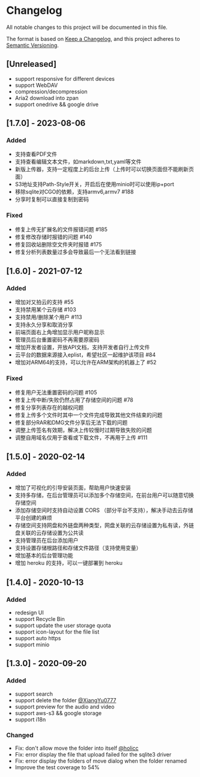 # Changelog

All notable changes to this project will be documented in this file.

The format is based on [Keep a Changelog](https://keepachangelog.com/en/1.0.0/),
and this project adheres to [Semantic Versioning](https://semver.org/spec/v2.0.0.html).

## [Unreleased]

- support responsive for different devices
- support WebDAV
- compression/decompression
- Aria2 download into zpan
- support onedrive && google drive

## [1.7.0] - 2023-08-06

### Added

- 支持查看PDF文件
- 支持查看编辑文本文件，如markdown,txt,yaml等文件
- 新版上传器，支持一定程度上的后台上传（上传时可以切换页面但不能刷新页面）
- S3地址支持Path-Style开关，开启后在使用minio时可以使用ip+port
- 移除sqlite对CGO的依赖，支持armv6,armv7 #188
- 分享时复制可以直接复制到密码

### Fixed

- 修复上传无扩展名的文件报错问题 #185
- 修复修改存储时报错的问题 #140
- 修复回收站删除空文件夹时报错 #175
- 修复分析列表数量过多会导致最后一个无法看到链接

## [1.6.0] - 2021-07-12

### Added

- 增加对又拍云的支持 #55
- 支持禁用某个云存储 #103
- 支持禁用/删除某个用户 #113
- 支持永久分享和取消分享
- 前端页面右上角增加显示用户昵称显示
- 管理员后台重置密码不再需要原密码
- 增加开发者设置，开放API文档，支持开发者自行上传文件
- 云平台的数据来源接入eplist，希望社区一起维护该项目 #84
- 增加对ARM64的支持，可以允许在ARM架构的机器上了 #52

### Fixed

- 修复用户无法重置密码的问题 #105
- 修复上传中断/失败仍然占用了存储空间的问题 #78
- 修复分享列表存在的越权问题
- 修复上传多个文件时其中一个文件完成导致其他文件结束的问题
- 修复部分RAR和DMG文件分享后无法下载的问题
- 调整上传签名有效期，解决上传较慢时过期导致失败的问题
- 调整自用域名仅用于查看或下载文件，不再用于上传 #111

## [1.5.0] - 2020-02-14

### Added

- 增加了可视化的引导安装页面，帮助用户快速安装
- 支持多存储，在后台管理员可以添加多个存储空间，在前台用户可以随意切换存储空间
- 添加存储空间时支持自动设置 CORS （部分平台不支持），解决手动去云存储平台创建的麻烦
- 存储空间支持网盘和外链盘两种类型，网盘关联的云存储设置为私有读，外链盘关联的云存储设置为公共读
- 支持管理员在后台添加用户
- 支持设置存储根路径和存储文件路径（支持使用变量）
- 增加基本的后台管理功能
- 增加 heroku 的支持，可以一键部署到 heroku

## [1.4.0] - 2020-10-13

### Added

- redesign UI
- support Recycle Bin
- support update the user storage quota
- support icon-layout for the file list
- support auto https
- support minio

## [1.3.0] - 2020-09-20

### Added

- support search
- support delete the folder [@XiangYu0777](https://github.com/XiangYu0777)
- support preview for the audio and video
- support aws-s3 && google storage
- support i18n

### Changed

- Fix: don't allow move the folder into itself [@holicc](https://github.com/holicc)
- Fix: error display the file that upload failed for the sqlite3 driver
- Fix: error display the folders of move dialog when the folder renamed
- Improve the test coverage to 54%

